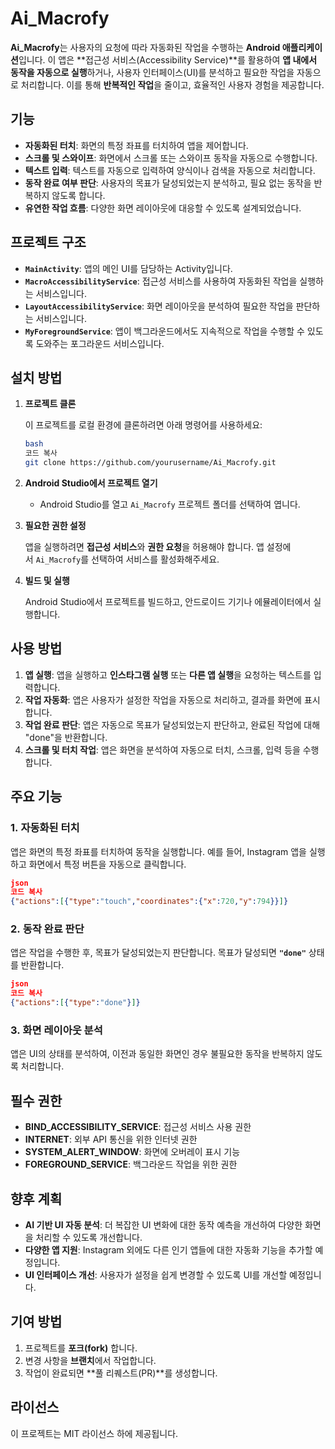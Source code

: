 # **Ai_Macrofy**

**Ai_Macrofy**는 사용자의 요청에 따라 자동화된 작업을 수행하는 **Android 애플리케이션**입니다. 이 앱은 **접근성 서비스(Accessibility Service)**를 활용하여 **앱 내에서 동작을 자동으로 실행**하거나, 사용자 인터페이스(UI)를 분석하고 필요한 작업을 자동으로 처리합니다. 이를 통해 **반복적인 작업**을 줄이고, 효율적인 사용자 경험을 제공합니다.

## **기능**

- **자동화된 터치**: 화면의 특정 좌표를 터치하여 앱을 제어합니다.
- **스크롤 및 스와이프**: 화면에서 스크롤 또는 스와이프 동작을 자동으로 수행합니다.
- **텍스트 입력**: 텍스트를 자동으로 입력하여 양식이나 검색을 자동으로 처리합니다.
- **동작 완료 여부 판단**: 사용자의 목표가 달성되었는지 분석하고, 필요 없는 동작을 반복하지 않도록 합니다.
- **유연한 작업 흐름**: 다양한 화면 레이아웃에 대응할 수 있도록 설계되었습니다.

## **프로젝트 구조**

- **`MainActivity`**: 앱의 메인 UI를 담당하는 Activity입니다.
- **`MacroAccessibilityService`**: 접근성 서비스를 사용하여 자동화된 작업을 실행하는 서비스입니다.
- **`LayoutAccessibilityService`**: 화면 레이아웃을 분석하여 필요한 작업을 판단하는 서비스입니다.
- **`MyForegroundService`**: 앱이 백그라운드에서도 지속적으로 작업을 수행할 수 있도록 도와주는 포그라운드 서비스입니다.

## **설치 방법**

1. **프로젝트 클론**
    
    이 프로젝트를 로컬 환경에 클론하려면 아래 명령어를 사용하세요:
    
    ```bash
    bash
    코드 복사
    git clone https://github.com/yourusername/Ai_Macrofy.git
    
    ```
    
2. **Android Studio에서 프로젝트 열기**
    - Android Studio를 열고 `Ai_Macrofy` 프로젝트 폴더를 선택하여 엽니다.
3. **필요한 권한 설정**
    
    앱을 실행하려면 **접근성 서비스**와 **권한 요청**을 허용해야 합니다. 앱 설정에서 `Ai_Macrofy`를 선택하여 서비스를 활성화해주세요.
    
4. **빌드 및 실행**
    
    Android Studio에서 프로젝트를 빌드하고, 안드로이드 기기나 에뮬레이터에서 실행합니다.
    

## **사용 방법**

1. **앱 실행**: 앱을 실행하고 **인스타그램 실행** 또는 **다른 앱 실행**을 요청하는 텍스트를 입력합니다.
2. **작업 자동화**: 앱은 사용자가 설정한 작업을 자동으로 처리하고, 결과를 화면에 표시합니다.
3. **작업 완료 판단**: 앱은 자동으로 목표가 달성되었는지 판단하고, 완료된 작업에 대해 "done"을 반환합니다.
4. **스크롤 및 터치 작업**: 앱은 화면을 분석하여 자동으로 터치, 스크롤, 입력 등을 수행합니다.

## **주요 기능**

### **1. 자동화된 터치**

앱은 화면의 특정 좌표를 터치하여 동작을 실행합니다. 예를 들어, Instagram 앱을 실행하고 화면에서 특정 버튼을 자동으로 클릭합니다.

```json
json
코드 복사
{"actions":[{"type":"touch","coordinates":{"x":720,"y":794}}]}

```

### **2. 동작 완료 판단**

앱은 작업을 수행한 후, 목표가 달성되었는지 판단합니다. 목표가 달성되면 **`"done"`** 상태를 반환합니다.

```json
json
코드 복사
{"actions":[{"type":"done"}]}

```

### **3. 화면 레이아웃 분석**

앱은 UI의 상태를 분석하여, 이전과 동일한 화면인 경우 불필요한 동작을 반복하지 않도록 처리합니다.

## **필수 권한**

- **BIND_ACCESSIBILITY_SERVICE**: 접근성 서비스 사용 권한
- **INTERNET**: 외부 API 통신을 위한 인터넷 권한
- **SYSTEM_ALERT_WINDOW**: 화면에 오버레이 표시 기능
- **FOREGROUND_SERVICE**: 백그라운드 작업을 위한 권한

## **향후 계획**

- **AI 기반 UI 자동 분석**: 더 복잡한 UI 변화에 대한 동작 예측을 개선하여 다양한 화면을 처리할 수 있도록 개선합니다.
- **다양한 앱 지원**: Instagram 외에도 다른 인기 앱들에 대한 자동화 기능을 추가할 예정입니다.
- **UI 인터페이스 개선**: 사용자가 설정을 쉽게 변경할 수 있도록 UI를 개선할 예정입니다.

## **기여 방법**

1. 프로젝트를 **포크(fork)** 합니다.
2. 변경 사항을 **브랜치**에서 작업합니다.
3. 작업이 완료되면 **풀 리퀘스트(PR)**를 생성합니다.

## **라이선스**

이 프로젝트는 MIT 라이선스 하에 제공됩니다.
